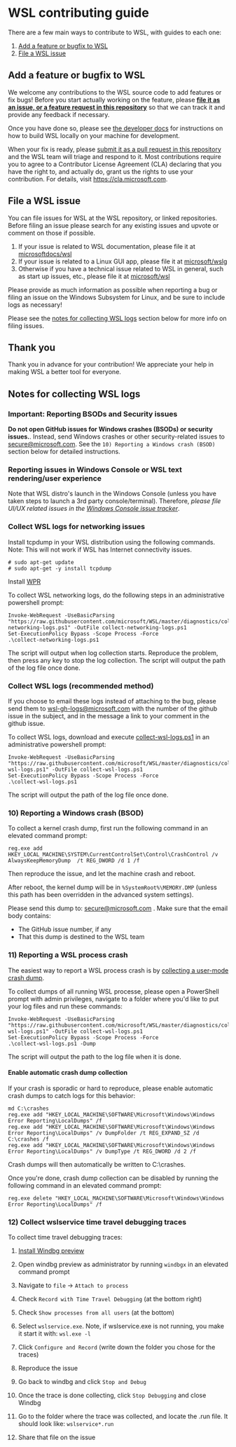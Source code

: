 # WSL contributing guide

There are a few main ways to contribute to WSL, with guides to each one:

1. [Add a feature or bugfix to WSL](#add-a-feature-or-bugfix-to-wsl)
2. [File a WSL issue](#file-a-wsl-issue)

## Add a feature or bugfix to WSL

We welcome any contributions to the WSL source code to add features or fix bugs! Before you start actually working on the feature, please **[file it as an issue, or a feature request in this repository](https://github.com/microsoft/WSL/issues)** so that we can track it and provide any feedback if necessary.

Once you have done so, please see [the developer docs](./doc/docs/dev-loop.md) for instructions on how to build WSL locally on your machine for development. 

When your fix is ready, please [submit it as a pull request in this repository](https://github.com/microsoft/WSL/pulls) and the WSL team will triage and respond to it. Most contributions require you to agree to a Contributor License Agreement (CLA) declaring that you have the right to, and actually do, grant us the rights to use your contribution. For details, visit https://cla.microsoft.com.

## File a WSL issue

You can file issues for WSL at the WSL repository, or linked repositories. Before filing an issue please search for any existing issues and upvote or comment on those if possible. 

1. If your issue is related to WSL documentation, please file it at [microsoftdocs/wsl](https://github.com/microsoftdocs/WSL/issues)
2. If your issue is related to a Linux GUI app, please file it at [microsoft/wslg](https://github.com/microsoft/wslg/issues)
3. Otherwise if you have a technical issue related to WSL in general, such as start up issues, etc., please file it at [microsoft/wsl](https://github.com/microsoft/WSL/issues)

Please provide as much information as possible when reporting a bug or filing an issue on the Windows Subsystem for Linux, and be sure to include logs as necessary!

Please see the [notes for collecting WSL logs](#notes-for-collecting-wsl-logs) section below for more info on filing issues.

## Thank you

Thank you in advance for your contribution! We appreciate your help in making WSL a better tool for everyone.

## Notes for collecting WSL logs

### Important: Reporting BSODs and Security issues
**Do not open GitHub issues for Windows crashes (BSODs) or security issues.**. Instead, send Windows crashes or other security-related issues to secure@microsoft.com.
See the `10) Reporting a Windows crash (BSOD)` section below for detailed instructions.

### Reporting issues in Windows Console or WSL text rendering/user experience
Note that WSL distro's launch in the Windows Console (unless you have taken steps to launch a 3rd party console/terminal). Therefore, *please file UI/UX related issues in the [Windows Console issue tracker](https://github.com/microsoft/console)*.

### Collect WSL logs for networking issues

Install tcpdump in your WSL distribution using the following commands.
Note: This will not work if WSL has Internet connectivity issues.

```
# sudo apt-get update
# sudo apt-get -y install tcpdump
```

Install [WPR](https://learn.microsoft.com/windows-hardware/test/wpt/windows-performance-recorder)

To collect WSL networking logs, do the following steps in an administrative powershell prompt:

```
Invoke-WebRequest -UseBasicParsing "https://raw.githubusercontent.com/microsoft/WSL/master/diagnostics/collect-networking-logs.ps1" -OutFile collect-networking-logs.ps1
Set-ExecutionPolicy Bypass -Scope Process -Force
.\collect-networking-logs.ps1
```
The script will output when log collection starts. Reproduce the problem, then press any key to stop the log collection.
The script will output the path of the log file once done.

<!-- Preserving anchors -->
<div id="8-detailed-logs"></div>
<div id="9-networking-logs"></div>
<div id="8-collect-wsl-logs-recommended-method"></div>


### Collect WSL logs (recommended method)

If you choose to email these logs instead of attaching to the bug, please send them to wsl-gh-logs@microsoft.com with the number of the github issue in the subject, and in the message a link to your comment in the github issue.

To collect WSL logs, download and execute [collect-wsl-logs.ps1](https://github.com/Microsoft/WSL/blob/master/diagnostics/collect-wsl-logs.ps1) in an administrative powershell prompt:

```
Invoke-WebRequest -UseBasicParsing "https://raw.githubusercontent.com/microsoft/WSL/master/diagnostics/collect-wsl-logs.ps1" -OutFile collect-wsl-logs.ps1
Set-ExecutionPolicy Bypass -Scope Process -Force
.\collect-wsl-logs.ps1
```
The script will output the path of the log file once done.

### 10) Reporting a Windows crash (BSOD)

To collect a kernel crash dump, first run the following command in an elevated command prompt:

```
reg.exe add HKEY_LOCAL_MACHINE\SYSTEM\CurrentControlSet\Control\CrashControl /v AlwaysKeepMemoryDump  /t REG_DWORD /d 1 /f
```

Then reproduce the issue, and let the machine crash and reboot.

After reboot, the kernel dump will be in `%SystemRoot%\MEMORY.DMP` (unless this path has been overridden in the advanced system settings).

Please send this dump to: secure@microsoft.com .
Make sure that the email body contains:

- The GitHub issue number, if any
- That this dump is destined to the WSL team

### 11) Reporting a WSL process crash

The easiest way to report a WSL process crash is by [collecting a user-mode crash dump](https://learn.microsoft.com/windows/win32/wer/collecting-user-mode-dumps).

To collect dumps of all running WSL processe, please open a PowerShell prompt with admin privileges, navigate to a folder where you'd like to put your log files and run these commands: 

```
Invoke-WebRequest -UseBasicParsing "https://raw.githubusercontent.com/microsoft/WSL/master/diagnostics/collect-wsl-logs.ps1" -OutFile collect-wsl-logs.ps1
Set-ExecutionPolicy Bypass -Scope Process -Force
.\collect-wsl-logs.ps1 -Dump
```

The script will output the path to the log file when it is done.

#### Enable automatic crash dump collection

If your crash is sporadic or hard to reproduce, please enable automatic crash dumps to catch logs for this behavior: 

```
md C:\crashes
reg.exe add "HKEY_LOCAL_MACHINE\SOFTWARE\Microsoft\Windows\Windows Error Reporting\LocalDumps" /f
reg.exe add "HKEY_LOCAL_MACHINE\SOFTWARE\Microsoft\Windows\Windows Error Reporting\LocalDumps" /v DumpFolder /t REG_EXPAND_SZ /d C:\crashes /f
reg.exe add "HKEY_LOCAL_MACHINE\SOFTWARE\Microsoft\Windows\Windows Error Reporting\LocalDumps" /v DumpType /t REG_DWORD /d 2 /f
```

Crash dumps will then automatically be written to C:\crashes.

Once you're done, crash dump collection can be disabled by running the following command in an elevated command prompt:

```
reg.exe delete "HKEY_LOCAL_MACHINE\SOFTWARE\Microsoft\Windows\Windows Error Reporting\LocalDumps" /f
```

### 12) Collect wslservice time travel debugging traces

To collect time travel debugging traces:

1) [Install Windbg preview](https://apps.microsoft.com/store/detail/windbg-preview/9PGJGD53TN86?hl=en-us&gl=us&rtc=1)

2) Open windbg preview as administrator by running `windbgx` in an elevated command prompt

3) Navigate to `file` -> `Attach to process`

4) Check `Record with Time Travel Debugging` (at the bottom right)

4) Check `Show processes from all users` (at the bottom)

5) Select `wslservice.exe`. Note, if wslservice.exe is not running, you make it start it with: `wsl.exe -l`

6) Click `Configure and Record` (write down the folder you chose for the traces)

7) Reproduce the issue

8) Go back to windbg and click `Stop and Debug`

9) Once the trace is done collecting, click `Stop Debugging` and close Windbg

10) Go to the folder where the trace was collected, and locate the .run file. It should look like: `wslservice*.run`

11) Share that file on the issue